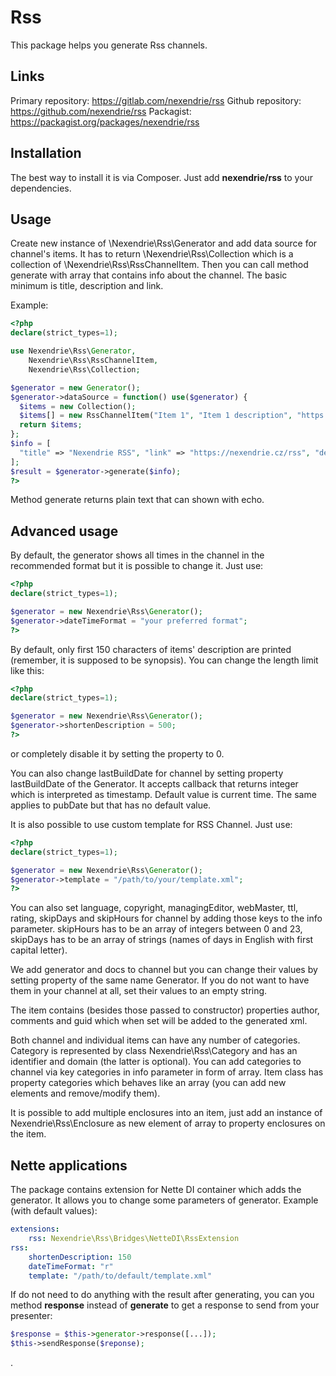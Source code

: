 Rss
===

This package helps you generate Rss channels.

Links
-----

Primary repository: https://gitlab.com/nexendrie/rss
Github repository: https://github.com/nexendrie/rss
Packagist: https://packagist.org/packages/nexendrie/rss

Installation
------------
The best way to install it is via Composer. Just add **nexendrie/rss** to your dependencies.

Usage
-----

Create new instance of \Nexendrie\Rss\Generator and add data source for channel's items. It has to return \Nexendrie\Rss\Collection which is a collection of \Nexendrie\Rss\RssChannelItem. Then you can call method generate with array that contains info about the channel. The basic minimum is title, description and link.

Example:

```php
<?php
declare(strict_types=1);

use Nexendrie\Rss\Generator,
    Nexendrie\Rss\RssChannelItem,
    Nexendrie\Rss\Collection;

$generator = new Generator();
$generator->dataSource = function() use($generator) {
  $items = new Collection();
  $items[] = new RssChannelItem("Item 1", "Item 1 description", "https://nexendrie.cz/item1", time());
  return $items;
};
$info = [
  "title" => "Nexendrie RSS", "link" => "https://nexendrie.cz/rss", "description" => "News for package nexendrie/rss",
];
$result = $generator->generate($info);
?>
```

Method generate returns plain text that can shown with echo.

Advanced usage
--------------

By default, the generator shows all times in the channel in the recommended format but it is possible to change it. Just use:

```php
<?php
declare(strict_types=1);

$generator = new Nexendrie\Rss\Generator();
$generator->dateTimeFormat = "your preferred format";
?>
```

By default, only first 150 characters of items' description are printed (remember, it is supposed to be synopsis). You can change the length limit like this:

```php
<?php
declare(strict_types=1);

$generator = new Nexendrie\Rss\Generator();
$generator->shortenDescription = 500;
?>
```

or completely disable it by setting the property to 0.

You can also change lastBuildDate for channel by setting property lastBuildDate of the Generator. It accepts callback that returns integer which is interpreted as timestamp. Default value is current time. The same applies to pubDate but that has no default value.

It is also possible to use custom template for RSS Channel. Just use:

```php
<?php
declare(strict_types=1);

$generator = new Nexendrie\Rss\Generator();
$generator->template = "/path/to/your/template.xml";
?>
```

You can also set language, copyright, managingEditor, webMaster, ttl, rating, skipDays and skipHours for channel by adding those keys to the info parameter. skipHours has to be an array of integers between 0 and 23, skipDays has to be an array of strings (names of days in English with first capital letter).

We add generator and docs to channel but you can change their values by setting property of the same name Generator. If you do not want to have them in your channel at all, set their values to an empty string.

The item contains (besides those passed to constructor) properties author, comments and guid which when set will be added to the generated xml.

Both channel and individual items can have any number of categories. Category is represented by class Nexendrie\Rss\Category and has an identifier and domain (the latter is optional). You can add categories to channel via key categories in info parameter in form of array. Item class has property categories which behaves like an array (you can add new elements and remove/modify them).

It is possible to add multiple enclosures into an item, just add an instance of Nexendrie\Rss\Enclosure as new element of array to property enclosures on the item.

Nette applications
------------------

The package contains extension for Nette DI container which adds the generator. It allows you to change some parameters of generator. Example (with default values):

```yaml
extensions:
    rss: Nexendrie\Rss\Bridges\NetteDI\RssExtension
rss:
    shortenDescription: 150
    dateTimeFormat: "r"
    template: "/path/to/default/template.xml"
```

If do not need to do anything with the result after generating, you can you method **response** instead of **generate** to get a response to send from your presenter:

```php
$response = $this->generator->response([...]);
$this->sendResponse($reponse);
```

.
